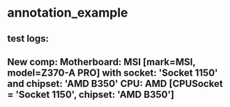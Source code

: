 # annotation_example
test logs:
---------------------------------------
New comp: 
Motherboard: MSI [mark=MSI, model=Z370-A PRO] with socket: 'Socket 1150' and chipset: 'AMD B350'
CPU: AMD [CPUSocket = 'Socket 1150', chipset: 'AMD B350']
---------------------------------------
